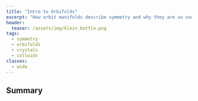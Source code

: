 ```yaml
---
title: "Intro to Orbifolds"
excerpt: "How orbit manifolds describe symmetry and why they are so useful."
header:
  teaser: /assets/img/klein_bottle.png
tags:
  - symmetry
  - orbifolds
  - crystals
  - colloids
classes:
  - wide
---
```


<!--{% include toc icon="gears" title="Table of Contents" %}-->

## Summary


